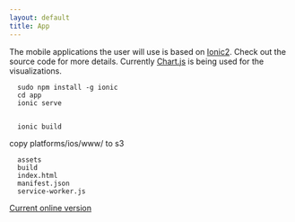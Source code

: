 ```yaml
---
layout: default
title: App
---
```


The mobile applications the user will use is based on [Ionic2](https://ionicframework.com/). Check out the source code for more details. Currently [Chart.js](http://www.chartjs.org/) is being used for the visualizations.

      sudo npm install -g ionic
      cd app
      ionic serve


      ionic build

copy platforms/ios/www/ to s3

      assets
      build
      index.html
      manifest.json
      service-worker.js

[Current online version](http://wmg-webapp.s3-website.eu-central-1.amazonaws.com)
